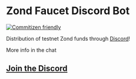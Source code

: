 # Zond Faucet Discord Bot

[![Commitizen friendly](https://img.shields.io/badge/commitizen-friendly-brightgreen.svg)](http://commitizen.github.io/cz-cli/)


Distribution of testnet Zond funds through [Discord](https://theqrl.org/discord)!


More info in the chat


## [Join the Discord](https://theqrl.org/discord)


